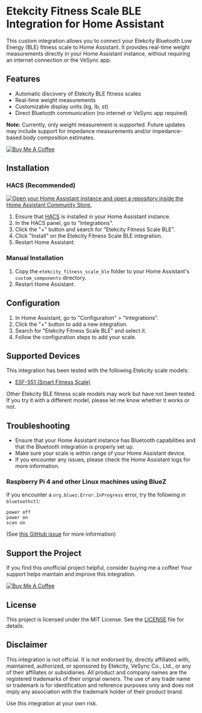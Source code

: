 # Etekcity Fitness Scale BLE Integration for Home Assistant

This custom integration allows you to connect your Etekcity Bluetooth Low Energy (BLE) fitness scale to Home Assistant. It provides real-time weight measurements directly in your Home Assistant instance, without requiring an internet connection or the VeSync app.

## Features

- Automatic discovery of Etekcity BLE fitness scales
- Real-time weight measurements
- Customizable display units (kg, lb, st)
- Direct Bluetooth communication (no internet or VeSync app required)

**Note:** Currently, only weight measurement is supported. Future updates may include support for impedance measurements and/or impedance-based body composition estimates.

[![Buy Me A Coffee](https://www.buymeacoffee.com/assets/img/custom_images/orange_img.png)](https://www.buymeacoffee.com/ronnnnnnn)

## Installation

### HACS (Recommended)

[![Open your Home Assistant instance and open a repository inside the Home Assistant Community Store.](https://my.home-assistant.io/badges/hacs_repository.svg)](https://my.home-assistant.io/redirect/hacs_repository/?owner=ronnnnnnnnnnnnn&repository=etekcity_fitness_scale_ble&category=integration)

1. Ensure that [HACS](https://hacs.xyz/) is installed in your Home Assistant instance.
2. In the HACS panel, go to "Integrations".
3. Click the "+" button and search for "Etekcity Fitness Scale BLE".
4. Click "Install" on the Etekcity Fitness Scale BLE integration.
5. Restart Home Assistant.

### Manual Installation

1. Copy the `etekcity_fitness_scale_ble` folder to your Home Assistant's `custom_components` directory.
2. Restart Home Assistant.

## Configuration

1. In Home Assistant, go to "Configuration" > "Integrations".
2. Click the "+" button to add a new integration.
3. Search for "Etekcity Fitness Scale BLE" and select it.
4. Follow the configuration steps to add your scale.

## Supported Devices

This integration has been tested with the following Etekcity scale models:

- [ESF-551 (Smart Fitness Scale)](https://etekcity.com/products/smart-fitness-scale-esf551)

Other Etekcity BLE fitness scale models may work but have not been tested. If you try it with a different model, please let me know whether it works or not.

## Troubleshooting

- Ensure that your Home Assistant instance has Bluetooth capabilities and that the Bluetooth integration is properly set up.
- Make sure your scale is within range of your Home Assistant device.
- If you encounter any issues, please check the Home Assistant logs for more information.

### Raspberry Pi 4 and other Linux machines using BlueZ

If you encounter a `org.bluez.Error.InProgress` error, try the following in `bluetoothctl`:

```
power off
power on
scan on
```

(See [this GitHub issue](https://github.com/home-assistant/core/issues/76186#issuecomment-1204954485) for more information)

## Support the Project

If you find this unofficial project helpful, consider buying me a coffee! Your support helps maintain and improve this integration.

[![Buy Me A Coffee](https://www.buymeacoffee.com/assets/img/custom_images/orange_img.png)](https://www.buymeacoffee.com/ronnnnnnn)

## License

This project is licensed under the MIT License. See the [LICENSE](LICENSE) file for details.

## Disclaimer

This integration is not official. It is not endorsed by, directly affiliated with, maintained, authorized, or sponsored by Etekcity, VeSync Co., Ltd., or any of their affiliates or subsidiaries. All product and company names are the registered trademarks of their original owners. The use of any trade name or trademark is for identification and reference purposes only and does not imply any association with the trademark holder of their product brand.

Use this integration at your own risk.